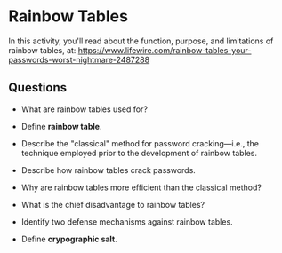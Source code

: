 # Rainbow Tables

In this activity, you'll read about the function, purpose, and limitations of rainbow tables, at: <https://www.lifewire.com/rainbow-tables-your-passwords-worst-nightmare-2487288>

## Questions

- What are rainbow tables used for?

- Define **rainbow table**.

- Describe the "classical" method for password cracking—i.e., the technique employed prior to the development of rainbow tables.

- Describe how rainbow tables crack passwords.

- Why are rainbow tables more efficient than the classical method?

- What is the chief disadvantage to rainbow tables?

- Identify two defense mechanisms against rainbow tables.

- Define **crypographic salt**.
